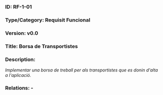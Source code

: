 ### ID: RF-1-01
### Type/Category: Requisit Funcional
### Version: v0.0
### Title: Borsa de Transportistes
### Description:
_Implementar una borsa de treball per als transportistes que es donin d'alta a l'aplicació._
### Relations: -
